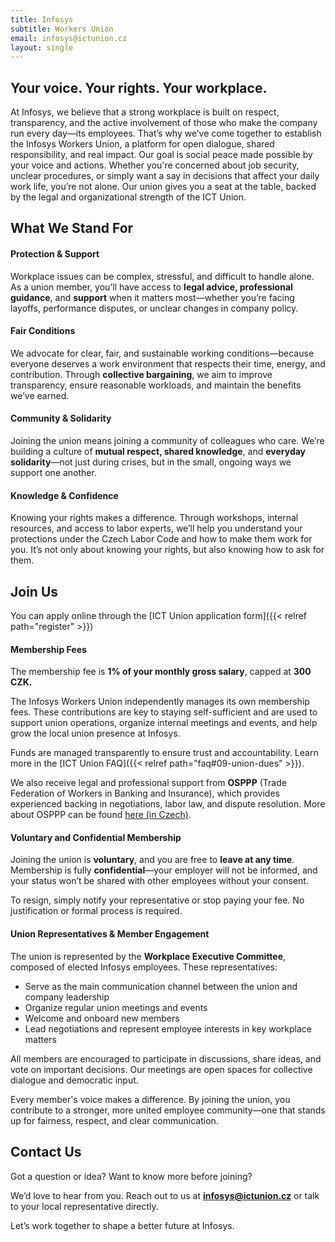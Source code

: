 ```yaml
---
title: Infosys
subtitle: Workers Union
email: infosys@ictunion.cz
layout: single
---
```

## Your voice. Your rights. Your workplace.
At Infosys, we believe that a strong workplace is built on respect, transparency, and the active involvement of those who make the company run every day—its employees. That’s why we’ve come together to establish the Infosys Workers Union, a platform for open dialogue, shared responsibility, and real impact.
Our goal is social peace made possible by your voice and actions.
Whether you're concerned about job security, unclear procedures, or simply want a say in decisions that affect your daily work life, you’re not alone. Our union gives you a seat at the table, backed by the legal and organizational strength of the ICT Union.

## What We Stand For

#### Protection & Support

Workplace issues can be complex, stressful, and difficult to handle alone. As a union member, you’ll have access to **legal advice, professional guidance**, and **support** when it matters most—whether you’re facing layoffs, performance disputes, or unclear changes in company policy.

#### Fair Conditions

We advocate for clear, fair, and sustainable working conditions—because everyone deserves a work environment that respects their time, energy, and contribution. Through **collective bargaining**, we aim to improve transparency, ensure reasonable workloads, and maintain the benefits we’ve earned.

#### Community & Solidarity

Joining the union means joining a community of colleagues who care. We’re building a culture of **mutual respect, shared knowledge**, and **everyday solidarity**—not just during crises, but in the small, ongoing ways we support one another.

#### Knowledge & Confidence

Knowing your rights makes a difference. Through workshops, internal resources, and access to labor experts, we’ll help you understand your protections under the Czech Labor Code and how to make them work for you. It’s not only about knowing your rights, but also knowing how to ask for them.

## Join Us

You can apply online through the [ICT Union application form]({{< relref path="register" >}})

#### Membership Fees
The membership fee is **1% of your monthly gross salary**, capped at **300 CZK.**

The Infosys Workers Union independently manages its own membership fees. These contributions are key to staying self-sufficient and are used to support union operations, organize internal meetings and events, and help grow the local union presence at Infosys.

Funds are managed transparently to ensure trust and accountability. Learn more in the [ICT Union FAQ]({{< relref path="faq#09-union-dues" >}}).

We also receive legal and professional support from **OSPPP** (Trade Federation of Workers in Banking and Insurance), which provides experienced backing in negotiations, labor law, and dispute resolution. More about OSPPP can be found [here (in Czech)](https://www.osppp.cz/poradenstvi).

#### Voluntary and Confidential Membership

Joining the union is **voluntary**, and you are free to **leave at any time**. Membership is fully **confidential**—your employer will not be informed, and your status won’t be shared with other employees without your consent.

To resign, simply notify your representative or stop paying your fee. No justification or formal process is required.

#### Union Representatives & Member Engagement

The union is represented by the **Workplace Executive Committee**, composed of elected Infosys employees. These representatives:

* Serve as the main communication channel between the union and company leadership
* Organize regular union meetings and events
* Welcome and onboard new members
* Lead negotiations and represent employee interests in key workplace matters

All members are encouraged to participate in discussions, share ideas, and vote on important decisions. Our meetings are open spaces for collective dialogue and democratic input.

Every member's voice makes a difference. By joining the union, you contribute to a stronger, more united employee community—one that stands up for fairness, respect, and clear communication.

## Contact Us

Got a question or idea? Want to know more before joining?

We’d love to hear from you. Reach out to us at **infosys@ictunion.cz** or talk to your local representative directly.

Let’s work together to shape a better future at Infosys.
